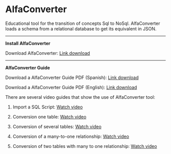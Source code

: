 # AlfaConverter
Educational tool for the transition of concepts Sql to NoSql. AlfaConverter loads a schema from a relational database to get its equivalent in JSON.
_______________
**Install AlfaConverter**

Download AlfaConverter: [Link download](http://www.kybele.es/innovaserv/downloads/INNoVaServSmaCToolkit.rar)
_______________

**AlfaConverter Guide**
  
Download a AlfaConverter Guide PDF (Spanish): [Link download](https://github.com/KybeleGroup/AlfaConverter/blob/master/ManualUsuarioSpanish.pdf)

Download a AlfaConverter Guide PDF (English): [Link download](https://github.com/KybeleGroup/AlfaConverter/blob/master/ManualUsuarioEnglish.pdf)

There are several video guides that show the use of AlfaConverter tool:

  1. Import a SQL Script: [Watch video](https://github.com/KybeleGroup/AlfaConverter/blob/master/3-importar.gif)

  2. Conversion one table: [Watch video](https://github.com/KybeleGroup/AlfaConverter/blob/master/1-una-tabla.gif)
  
  3. Conversion of several tables: [Watch video](https://github.com/KybeleGroup/AlfaConverter/blob/master/2-multiples-tablas.gif)
  
  4. Conversion of a many-to-one relationship: [Watch video](https://github.com/KybeleGroup/AlfaConverter/blob/master/4-muchos-a-uno.gif)
   
  5. Conversion of two tables with many to one relationship: [Watch video](https://github.com/KybeleGroup/AlfaConverter/blob/master/5-muchos-a-uno.gif)

   
